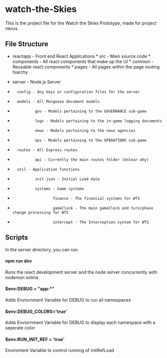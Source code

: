 # watch-the-Skies
This is the project file for the Watch the Skies Prototype, made for project nexus.

## File Structure
* reactapp - Front end React Applications
        * src - Main source code
        * components - All react components that make up the UI
                * common - Reusable react components
        * pages - All pages within the page routing hiarchy

* server - Node.js Server
*       config - Any keys or configuration files for the server
*       models - All Mongoose document models
*               gov - Models pertaining to the GOVERNANCE sub-game
*               logs - Models pertaining to the in-game logging documents
*               news - Models pertaining to the news agencies
*               ops - Models pertaining to the OPERATIONS sub-game
*       routes - All Express routes
*               api - Currently the main routes folder (Unlear why)
*       util - Application functions
*               init-json - Initial Load data
*               systems - Game systems
*                       finance - The financial systems for WTS
*                       gameClock - The main gameClock and turn/phase change processing for WTS
*                       intercept - The Interception system for WTS

## Scripts
In the server directory, you can run:

#### npm run dev
Runs the react development server and the node server concurrently with nodemon online.

#### $env:DEBUG = "app:*"
Adds Enviornment Variable for DEBUG to run all namespaces

#### $env:DEBUG_COLORS='true'
Adds Enviornment Variable for DEBUG to display each namespace with a seperate color

#### $env:RUN_INIT_REF = 'true'
Enviroment Variable to control running of initRefLoad